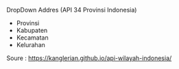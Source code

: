DropDown Addres (API 34 Provinsi Indonesia)
- Provinsi
- Kabupaten
- Kecamatan
- Kelurahan

Soure : https://kanglerian.github.io/api-wilayah-indonesia/
